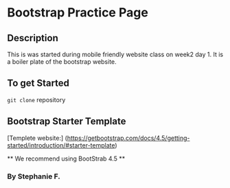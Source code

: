 # Bootstrap Practice Page

## Description
This is was started during mobile friendly website class on week2 day 1.  It is a
boiler plate of the bootstrap website.

## To get Started
` git clone ` repository

## Bootstrap Starter Template
[Templete website:] (https://getbootstrap.com/docs/4.5/getting-started/introduction/#starter-template)

** We recommend using BootStrab 4.5 **

### By Stephanie F.